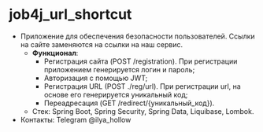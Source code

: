 # job4j_url_shortcut

- Приложение для обеспечения безопасности пользователей. Ссылки на сайте заменяются на ссылки на наш сервис.
  - <b>Функционал</b>:
    - Регистрация сайта (POST /registration). При регистрации приложением генерируется логин и пароль;
    - Авторизация с помощью JWT;
    - Регистрация URL (POST ./reg/url). При регистрации url, на основе его генерируется уникальный код;
    - Переадресация (GET /redirect/{уникальный_код}).
  - Стек: Spring Boot, Spring Security, Spring Data, Liquibase, Lombok.
- Контакты: Telegram @ilya_hollow
